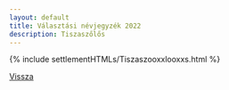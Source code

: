 ```yaml
---
layout: default
title: Választási névjegyzék 2022
description: Tiszaszőlős
---
```


{% include settlementHTMLs/Tiszaszooxxlooxxs.html %}

[Vissza](./)